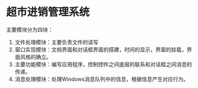 # 超市进销管理系统

主要模块分为四块：

1. 文件处理模块：主要负责文件的读写
2. 窗口实现模块：文档界面和对话框界面的搭建，时间的显示，界面的挂载，界面风格的确立。
3. 主要功能模块：编写应用程序，控制控件之间底层的联系和对话框之间消息的传递。
4. 消息处理模块：处理Windows消息队列中的信息，根据信息产生对应行为。

